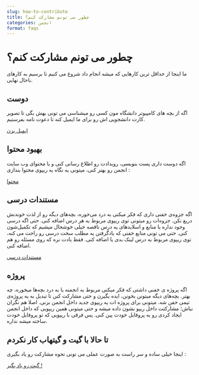 ```yaml
---
slug: how-to-contribute
title: چطور می تونم مشارکت کنم؟
categories: انجمن
format: faqs
---
```


# چطور می تونم مشارکت کنم؟

ما اینجا از حداقل ترین کارهایی که میشه انجام داد شروع می کنیم تا برسیم به کارهای باحال نهایی.

## دوست

اگه از بچه های کامپیوتر دانشگاه مون کسی رو میشناسی می تونی بهش بگی تا تصویر کارت دانشجویی اش رو برای ما ایمیل کنه تا دعوت نامه بفرستیم.

[ایمیل بزن](mailto:info@codegeeks.ir)

## بهبود محتوا

اگه دوست داری پست بنویسی، رویدادت رو اطلاع رسانی کنی و یا محتوای وب سایت انجمن رو بهتر کنی، میتونی یه نگاه به ریپوی محتوا بندازی :  

[محتوا](https://github.com/codegeeks-ir/docs)  

## مستندات درسی

اگه جزوه‌ی خفنی داری که فکر میکنی به درد می‌خوره، بچه‌های دیگه رو از لذت خوندنش دریغ نکن. جزوه‌ات رو میتونی توی ریپوی مربوط به هر درس اضافه کنی. حتی اگه درسی وجود نداره یا منابع و اسلایدهای یه درس ناقصه خیلی خوشحال میشیم که تکمیل‌شون کنی. حتی می تونی منابع خفنی که یادگرفتن یه مطلب سخت درسی رو راحت می کنه، توی ریپوی مربوط به درس لینک بدی یا اضافه کنی. فقط یادت نره که روی مسئله رو هم اضافه کنی.

[مستندات درسی](https://github.com/codegeeks-ir/courses)  

## پروژه

اگه پروژه ی خفنی داشتی که فکر میکنی مربوط به انجمنه یا به درد بچه‌ها میخوره، چه بهتر. بچه‌های دیگه میتونن بخونن، ایده بگیرن و حتی مشارکت کنن تا تبدیل به یه پروژه‌ی تیمی خفن شه. میتونی برای پروژه ات یه ریپوی جدید داخل انجمن بزنی. اصلا هم نگران نباش؛ مشارکتت داخل ریپو نشون داده میشه و حتی میتونی همین ریپویی که داخل انجمن ایجاد کردی رو به پروفایل خودت پین کنی. پس فرقی با ریپویی که تو پروفایل خودت ساخته میشه نداره.

## تا حالا با گیت و گیتهاب کار نکردم

اینجا خیلی ساده و سر راست به صورت عملی می تونی نحوه مشارکت رو یاد بگیری :

[گیت رو یاد بگیر !](https://github.com/codegeeks-ir/learn-git)
